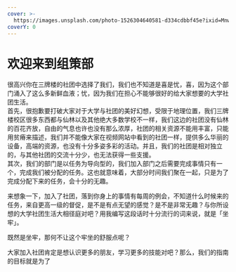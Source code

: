 ```yaml
---
cover: >-
  https://images.unsplash.com/photo-1526304640581-d334cdbbf45e?ixid=MnwxMjA3fDB8MHxwaG90by1wYWdlfHx8fGVufDB8fHx8&ixlib=rb-1.2.1&auto=format&fit=crop&w=2970&q=80
coverY: 0
---
```


# 欢迎来到组策部
很高兴你在三牌楼的社团中选择了我们，我们也不知道是喜是忧，喜，因为这个部门涌入了这么多新鲜血液；忧，因为我们在担心不能够很好的给大家想要的大学社团生活。  
首先，很抱歉要打破大家对于大学与社团的美好幻想，受限于地理位置，我们三牌楼校区很多东西都与仙林以及其他绝大多数学校不一样，我们这边的社团没有仙林的百花齐放，自由的气息也许也没有那么浓厚，社团的相关资源不能用丰富，只能用贫瘠来描述，我们并不能像大家在视频网站中看到的社团一样，提供多么华丽的设备，高端的资源，也没有十分多姿多彩的活动。并且，我们的社团是相对独立的，与其他社团的交流十分少，也无法获得一些支援。  
其次，我们的部门是以任务为导向型的，我们加入部门之后需要完成事情只有一个，完成我们被分配的任务。这也就意味着，大部分时间我们聚在一起，只是为了完成分配下来的任务，会十分的无趣。

来想象一下，加入了社团，落到你身上的事情有每周的例会，不知道什么时候来的任务，来自更高一级的督促，是不是有点无望的感觉？是不是非常无趣？与你所设想的大学社团生活大相径庭对吧？用我编写这段话时十分流行的词来说，就是「坐牢」。

既然是坐牢，那何不让这个牢坐的舒服点呢？

大家加入社团肯定是想认识更多的朋友，学习更多的技能对吧？那么，我们的指南的目标就是为了

